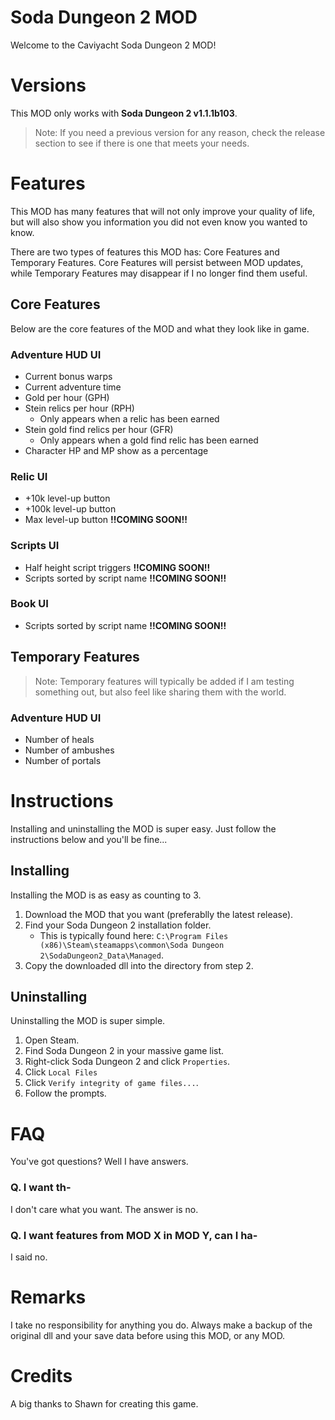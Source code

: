 # Soda Dungeon 2 MOD

Welcome to the Caviyacht Soda Dungeon 2 MOD!

# Versions

This MOD only works with **Soda Dungeon 2 v1.1.1b103**.

> Note: If you need a previous version for any reason, check the release section to see if there is one that meets your needs.

# Features

This MOD has many features that will not only improve your quality of life, but will also show you information you did not even know you wanted to know.

There are two types of features this MOD has: Core Features and Temporary Features. Core Features will persist between MOD updates, while Temporary Features may disappear if I no longer find them useful.

## Core Features

Below are the core features of the MOD and what they look like in game.

### Adventure HUD UI

- Current bonus warps
- Current adventure time
- Gold per hour (GPH)
- Stein relics per hour (RPH)
  - Only appears when a relic has been earned
- Stein gold find relics per hour (GFR)
  - Only appears when a gold find relic has been earned
- Character HP and MP show as a percentage

### Relic UI

- +10k level-up button
- +100k level-up button
- Max level-up button **!!COMING SOON!!**

### Scripts UI

- Half height script triggers **!!COMING SOON!!**
- Scripts sorted by script name **!!COMING SOON!!**

### Book UI

- Scripts sorted by script name **!!COMING SOON!!**

## Temporary Features

> Note: Temporary features will typically be added if I am testing something out, but also feel like sharing them with the world.

### Adventure HUD UI

- Number of heals
- Number of ambushes
- Number of portals

# Instructions

Installing and uninstalling the MOD is super easy. Just follow the instructions below and you'll be fine...

## Installing

Installing the MOD is as easy as counting to 3.

1) Download the MOD that you want (preferablly the latest release).
2) Find your Soda Dungeon 2 installation folder.
   - This is typically found here: `C:\Program Files (x86)\Steam\steamapps\common\Soda Dungeon 2\SodaDungeon2_Data\Managed`.
3) Copy the downloaded dll into the directory from step 2.

## Uninstalling

Uninstalling the MOD is super simple.

1) Open Steam.
2) Find Soda Dungeon 2 in your massive game list.
3) Right-click Soda Dungeon 2 and click `Properties`.
4) Click `Local Files`
5) Click `Verify integrity of game files...`.
6) Follow the prompts.

# FAQ

You've got questions? Well I have answers.

### Q. I want th-

I don't care what you want. The answer is no.

### Q. I want features from MOD X in MOD Y, can I ha-

I said no.

# Remarks

I take no responsibility for anything you do. Always make a backup of the original dll and your save data before using this MOD, or any MOD.

# Credits

A big thanks to Shawn for creating this game.